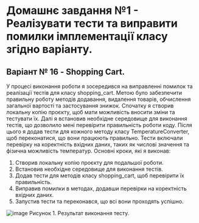# Домашнє завдання №1 - Реалізувати тести та виправити помилки імплементації класу згідно варіанту.
## Варіант № 16 - Shopping Cart.

У процесі виконання  роботи я зосередився на виправленні помилок та реалізації тестів для класу shopping_cart. Метою було забезпечити правильну роботу методів додавання, видалення товарів, обчислення загальної вартості та застосування знижок.
Спочатку я створив локальну копію проєкту, щоб мати можливість вносити зміни та тестувати їх. Далі я встановив необхідне середовище для виконання тестів, що дозволило мені перевірити правильність роботи коду.
Після цього я додав тести для кожного методу класу TemperatureConverter, щоб переконатися, що вони працюють правильно. Тести включали перевірку на коректність вхідних даних, таких як числові значення та фізична можливість температур.
Основні кроки, які я виконав:

1. Створив локальну копію проєкту для подальшої роботи.
2. Встановив необхідне середовище для виконання тестів.
3. Додав тести для методів класу shopping_cart, щоб перевірити їх правильність.
4. Виправив помилки в методах, додавши перевірки на коректність вхідних даних.
5. Запустив тести та переконався, що всі вони проходять успішно.


![image](https://github.com/user-attachments/assets/e43ca98a-f609-4774-be84-4f789e155de4)
Рисунок 1. Результат виконання тесту.
